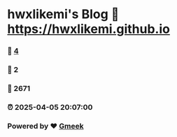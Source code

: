 # hwxlikemi's Blog :link: https://hwxlikemi.github.io 
### :page_facing_up: [4](https://hwxlikemi.github.io/tag.html) 
### :speech_balloon: 2 
### :hibiscus: 2671 
### :alarm_clock: 2025-04-05 20:07:00 
### Powered by :heart: [Gmeek](https://github.com/Meekdai/Gmeek)
